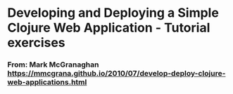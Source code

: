 # Developing and Deploying a Simple Clojure Web Application - Tutorial exercises
### From: Mark McGranaghan  https://mmcgrana.github.io/2010/07/develop-deploy-clojure-web-applications.html


